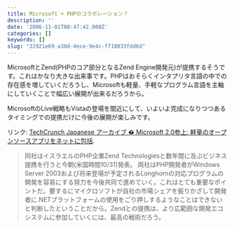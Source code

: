 ```yaml
---
title: Microsoft + PHPのコラボレーション？
description: ''
date: '2006-11-01T08:47:42.000Z'
categories: []
keywords: []
slug: "31921e69-a30d-4ece-9e4c-f718833fdd6d"
---
```

MicrosoftとZend(PHPのコア部分となるZend Engine開発元)が提携するそうです。これはかなり大きな出来事です。PHPはおそらくインタプリタ言語の中での存在感を増していくだろうし、Microsoftも軽量、手軽なプログラム言語を主軸にしていくことで幅広い展開が出来るだろうから。

MicrosoftのLive戦略もVistaの登場を間近にして、いよいよ完成になりつつあるタイミングでの提携だけに今後の展開が楽しみです。

リンク: [TechCrunch Japanese アーカイブ � Microsoft 2.0参上: 軽量のオープンソースアプリをネットに包括](http://jp.techcrunch.com/archives/here-comes-microsoft-20-embracing-lighweight-op/ "TechCrunch Japanese アーカイブ � Microsoft 2.0参上: 軽量のオープンソースアプリをネットに包括").

> 同社はイスラエルのPHP企業Zend Technologiesと数年間に及ぶビジネス提携を行うと今朝(米国時間10/31)発表。 両社はPHP開発者がWindows Server 2003および将来登場が予定されるLonghornの対応プログラムの開発を容易にする努力を今後共同で進めていく。これはとても重要なポイントだ。要するにマイクロソフトが自社の市場シェアを振りかざして開発者に.NETプラットフォームの使用をごり押しするようなことはできないと判断したということだから。Zendとの提携は、より広範囲な開発エコシステムに参加していくには、最高の戦術だろう。